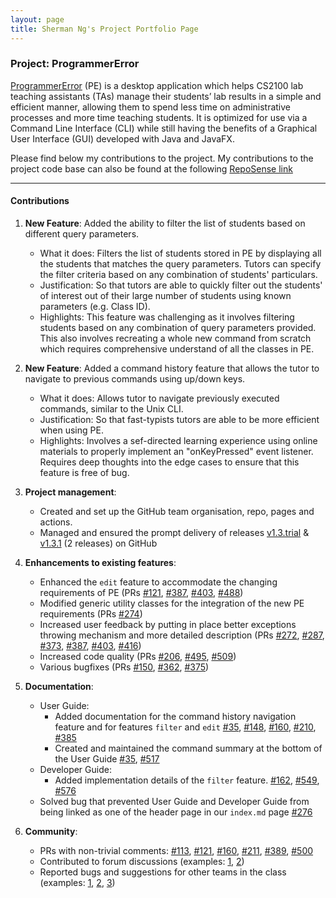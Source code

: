 ```yaml
---
layout: page
title: Sherman Ng's Project Portfolio Page
---
```


### Project: ProgrammerError

[ProgrammerError](https://github.com/AY2122S1-CS2103-F09-3/tp) (PE) is a desktop application which helps CS2100 lab
teaching assistants (TAs) manage their students’ lab results in a simple and efficient manner, allowing them to spend
less time on administrative processes and more time teaching students. It is optimized for use via a Command Line
Interface (CLI) while still having the benefits of a Graphical User Interface (GUI) developed with Java and JavaFX.

Please find below my contributions to the project. My contributions to the project code base can also be found at the
following [RepoSense link](https://nus-cs2103-ay2122s1.github.io/tp-dashboard/?search=F09-3&sort=groupTitle&sortWithin=title&since=2021-09-17&timeframe=commit&mergegroup=&groupSelect=groupByRepos&breakdown=false&tabOpen=true&tabType=authorship&tabAuthor=shermannws&tabRepo=AY2122S1-CS2103-F09-3%2Ftp%5Bmaster%5D&authorshipIsMergeGroup=false&authorshipFileTypes=docs~functional-code~test-code&authorshipIsBinaryFileTypeChecked=false)

<hr/>

#### Contributions

1. **New Feature**: Added the ability to filter the list of students based on different query parameters.
    * What it does:
      Filters the list of students stored in PE by displaying all the students that matches the query parameters. Tutors
      can specify the filter criteria based on any combination of students' particulars.
    * Justification:
      So that tutors are able to quickly filter out the students' of interest out of their large number of students
      using known parameters (e.g. Class ID).
    * Highlights:
      This feature was challenging as it involves filtering students based on any combination of query parameters
      provided. This also involves recreating a whole new command from scratch which requires comprehensive understand
      of all the classes in PE.

2. **New Feature**: Added a command history feature that allows the tutor to navigate to previous commands using up/down
   keys.
    * What it does: Allows tutor to navigate previously executed commands, similar to the Unix CLI.
    * Justification: So that fast-typists tutors are able to be more efficient when using PE.
    * Highlights: Involves a sef-directed learning experience using online materials to properly implement an
   "onKeyPressed" event listener. Requires deep thoughts into the edge cases to ensure that this feature is free of bug.

3. **Project management**:
    * Created and set up the GitHub team organisation, repo, pages and actions.
    * Managed and ensured the prompt delivery of
      releases [v1.3.trial](https://github.com/AY2122S1-CS2103-F09-3/tp/releases/tag/v1.3.trial)
      & [v1.3.1](https://github.com/AY2122S1-CS2103-F09-3/tp/releases/tag/v1.3.1) (2 releases) on GitHub

4. **Enhancements to existing features**:
    * Enhanced the `edit` feature to accommodate the changing requirements of PE (PRs [\#121](https://github.com/AY2122S1-CS2103-F09-3/tp/pull/121),
      [\#387](https://github.com/AY2122S1-CS2103-F09-3/tp/pull/387),
      [\#403](https://github.com/AY2122S1-CS2103-F09-3/tp/pull/403),
      [\#488](https://github.com/AY2122S1-CS2103-F09-3/tp/pull/488))
    * Modified generic utility classes for the integration of the new PE requirements (PRs [\#274](https://github.com/AY2122S1-CS2103-F09-3/tp/pull/274))
    * Increased user feedback by putting in place better exceptions throwing mechanism and more detailed description (PRs [\#272](https://github.com/AY2122S1-CS2103-F09-3/tp/pull/272),
      [\#287](https://github.com/AY2122S1-CS2103-F09-3/tp/pull/287),
      [\#373](https://github.com/AY2122S1-CS2103-F09-3/tp/pull/373),
      [\#387](https://github.com/AY2122S1-CS2103-F09-3/tp/pull/387),
      [\#403](https://github.com/AY2122S1-CS2103-F09-3/tp/pull/403),
      [\#416](https://github.com/AY2122S1-CS2103-F09-3/tp/pull/416))
    * Increased code quality (PRs [\#206](https://github.com/AY2122S1-CS2103-F09-3/tp/pull/206),
      [\#495](https://github.com/AY2122S1-CS2103-F09-3/tp/pull/495),
      [\#509](https://github.com/AY2122S1-CS2103-F09-3/tp/pull/509))
    * Various bugfixes (PRs [\#150](https://github.com/AY2122S1-CS2103-F09-3/tp/pull/150),
      [\#362](https://github.com/AY2122S1-CS2103-F09-3/tp/pull/362),
      [\#375](https://github.com/AY2122S1-CS2103-F09-3/tp/pull/375))

5. **Documentation**:
    * User Guide:
        * Added documentation for the command history navigation feature and for features `filter`
          and `edit` [\#35](https://github.com/AY2122S1-CS2103-F09-3/tp/pull/35),
          [\#148](https://github.com/AY2122S1-CS2103-F09-3/tp/pull/148),
          [\#160](https://github.com/AY2122S1-CS2103-F09-3/tp/pull/160),
          [\#210](https://github.com/AY2122S1-CS2103-F09-3/tp/pull/210),
          [\#385](https://github.com/AY2122S1-CS2103-F09-3/tp/pull/385)
        * Created and maintained the command summary at the bottom of the User Guide
          [\#35](https://github.com/AY2122S1-CS2103-F09-3/tp/pull/35), 
          [\#517](https://github.com/AY2122S1-CS2103-F09-3/tp/pull/517)
    * Developer Guide:
        * Added implementation details of the `filter`
          feature. [\#162](https://github.com/AY2122S1-CS2103-F09-3/tp/pull/162), [\#549](https://github.com/AY2122S1-CS2103-F09-3/tp/pull/549), [\#576](https://github.com/AY2122S1-CS2103-F09-3/tp/pull/509)
    * Solved bug that prevented User Guide and Developer Guide from being linked as one of the header page in
          our `index.md` page [\#276](https://github.com/AY2122S1-CS2103-F09-3/tp/pull/276)

6. **Community**:
    * PRs with non-trivial comments: [\#113](https://github.com/AY2122S1-CS2103-F09-3/tp/pull/113),
   [\#121](https://github.com/AY2122S1-CS2103-F09-3/tp/pull/121),
   [\#160](https://github.com/AY2122S1-CS2103-F09-3/tp/pull/160),
   [\#211](https://github.com/AY2122S1-CS2103-F09-3/tp/pull/211),
   [\#389](https://github.com/AY2122S1-CS2103-F09-3/tp/pull/389),
   [\#500](https://github.com/AY2122S1-CS2103-F09-3/tp/pull/500)
    * Contributed to forum discussions (examples: [1](https://github.com/nus-cs2103-AY2122S1/forum/issues/348),
   [2](https://github.com/nus-cs2103-AY2122S1/forum/issues/324))
    * Reported bugs and suggestions for other teams in the class (examples: [1](https://github.com/shermannws/ped/issues/7),
   [2](https://github.com/shermannws/ped/issues/17),
   [3](https://github.com/shermannws/ped/issues/5))
